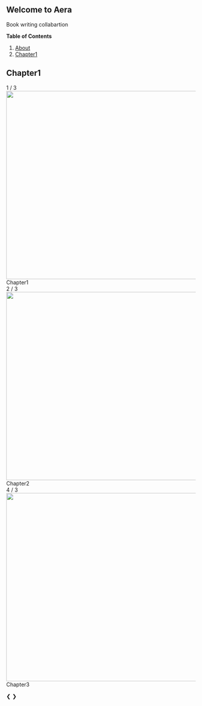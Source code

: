 ## Welcome to Aera

Book writing collabartion

**Table of Contents**

1. [About](https://miahub.github.io/Aera/about)
1. [Chapter1](#Chapter1)

## Chapter1

<html>
<head>
<meta name="viewport" content="width=device-width, initial-scale=1">
<link rel="stylesheet" href="style.css">
</head>
<body>

<div class="slideshow-container">

<div class="mySlides fade">
  <div class="numbertext">1 / 3</div>
  <a href="https://github.com/MiaHub/Aera/blob/main/README.md">
  <!--copy image address while at pinterest-->
  <img src="https://i.pinimg.com/originals/ee/b6/b8/eeb6b891f29aa8aac7e244af7e175b71.jpg" style="width:1000px;height:500px;" class="brightness1">
  </a>
  <div class="text">Chapter1</div>
</div>

<div class="mySlides fade">
  <div class="numbertext">2 / 3</div>
  <img src="https://i.pinimg.com/originals/ee/b6/b8/eeb6b891f29aa8aac7e244af7e175b71.jpg"  style="width:1000px;height:500px;" class="brightness2">
  <div class="text">Chapter2</div>
</div>

<div class="mySlides fade">
  <div class="numbertext">4 / 3</div>
  <img src="https://i.pinimg.com/originals/ee/b6/b8/eeb6b891f29aa8aac7e244af7e175b71.jpg" style="width:1000px;height:500px;" class="brightness3">
  <div class="text">Chapter3</div>
</div>

<a class="prev" onclick="plusSlides(-1)">&#10094;</a>
<a class="next" onclick="plusSlides(1)">&#10095;</a>

</div>
<br>

<div style="text-align:center">
  <span class="dot" onclick="currentSlide(1)"></span> 
  <span class="dot" onclick="currentSlide(2)"></span> 
  <span class="dot" onclick="currentSlide(3)"></span> 
</div>

<script src="app.js"></script>

</body>
</html> 
